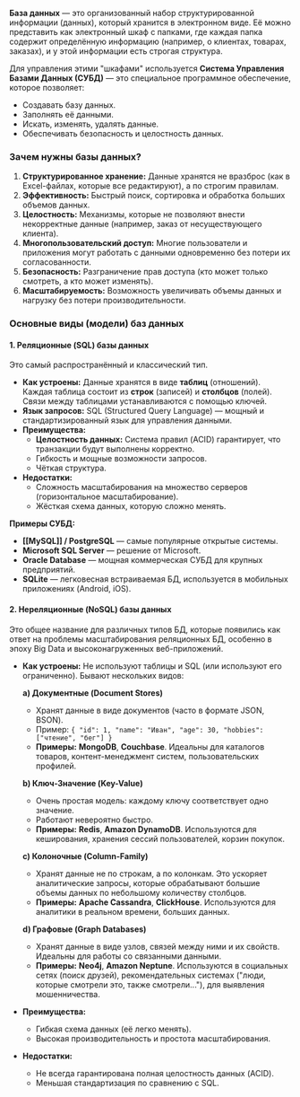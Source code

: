 
**База данных** — это организованный набор структурированной информации (данных), который хранится в электронном виде. Её можно представить как электронный шкаф с папками, где каждая папка содержит определённую информацию (например, о клиентах, товарах, заказах), и у этой информации есть строгая структура.

Для управления этими "шкафами" используется **Система Управления Базами Данных (СУБД)** — это специальное программное обеспечение, которое позволяет:
*   Создавать базу данных.
*   Заполнять её данными.
*   Искать, изменять, удалять данные.
*   Обеспечивать безопасность и целостность данных.

### Зачем нужны базы данных?

1.  **Структурированное хранение:** Данные хранятся не вразброс (как в Excel-файлах, которые все редактируют), а по строгим правилам.
2.  **Эффективность:** Быстрый поиск, сортировка и обработка больших объемов данных.
3.  **Целостность:** Механизмы, которые не позволяют внести некорректные данные (например, заказ от несуществующего клиента).
4.  **Многопользовательский доступ:** Многие пользователи и приложения могут работать с данными одновременно без потери их согласованности.
5.  **Безопасность:** Разграничение прав доступа (кто может только смотреть, а кто может изменять).
6.  **Масштабируемость:** Возможность увеличивать объемы данных и нагрузку без потери производительности.

### Основные виды (модели) баз данных

#### 1. Реляционные (SQL) базы данных

Это самый распространённый и классический тип.

*   **Как устроены:** Данные хранятся в виде **таблиц** (отношений). Каждая таблица состоит из **строк** (записей) и **столбцов** (полей). Связи между таблицами устанавливаются с помощью ключей.
*   **Язык запросов:** SQL (Structured Query Language) — мощный и стандартизированный язык для управления данными.
*   **Преимущества:**
    *   **Целостность данных:** Система правил (ACID) гарантирует, что транзакции будут выполнены корректно.
    *   Гибкость и мощные возможности запросов.
    *   Чёткая структура.
*   **Недостатки:**
    *   Сложность масштабирования на множество серверов (горизонтальное масштабирование).
    *   Жёсткая схема данных, которую сложно менять.

**Примеры СУБД:**
*   **[[MySQL]] / PostgreSQL** — самые популярные открытые системы.
*   **Microsoft SQL Server** — решение от Microsoft.
*   **Oracle Database** — мощная коммерческая СУБД для крупных предприятий.
*   **SQLite** — легковесная встраиваемая БД, используется в мобильных приложениях (Android, iOS).

#### 2. Нереляционные (NoSQL) базы данных

Это общее название для различных типов БД, которые появились как ответ на проблемы масштабирования реляционных БД, особенно в эпоху Big Data и высоконагруженных веб-приложений.

*   **Как устроены:** Не используют таблицы и SQL (или используют его ограниченно). Бывают нескольких видов:

    **a) Документные (Document Stores)**
    *   Хранят данные в виде документов (часто в формате JSON, BSON).
    *   Пример: `{ "id": 1, "name": "Иван", "age": 30, "hobbies": ["чтение", "бег"] }`
    *   **Примеры:** **MongoDB**, **Couchbase**. Идеальны для каталогов товаров, контент-менеджмент систем, пользовательских профилей.

    **b) Ключ-Значение (Key-Value)**
    *   Очень простая модель: каждому ключу соответствует одно значение.
    *   Работают невероятно быстро.
    *   **Примеры:** **Redis**, **Amazon DynamoDB**. Используются для кеширования, хранения сессий пользователей, корзин покупок.

    **c) Колоночные (Column-Family)**
    *   Хранят данные не по строкам, а по колонкам. Это ускоряет аналитические запросы, которые обрабатывают большие объемы данных по небольшому количеству столбцов.
    *   **Примеры:** **Apache Cassandra**, **ClickHouse**. Используются для аналитики в реальном времени, больших данных.

    **d) Графовые (Graph Databases)**
    *   Хранят данные в виде узлов, связей между ними и их свойств. Идеальны для работы со связанными данными.
    *   **Примеры:** **Neo4j**, **Amazon Neptune**. Используются в социальных сетях (поиск друзей), рекомендательных системах ("люди, которые смотрели это, также смотрели..."), для выявления мошенничества.

*   **Преимущества:**
    *   Гибкая схема данных (её легко менять).
    *   Высокая производительность и простота масштабирования.
*   **Недостатки:**
    *   Не всегда гарантирована полная целостность данных (ACID).
    *   Меньшая стандартизация по сравнению с SQL.


